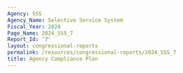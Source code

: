 ```yaml
---
Agency: SSS
Agency_Name: Selective Service System
Fiscal_Year: 2024
Page_Name: 2024_SSS_7
Report_Id: '7'
layout: congressional-reports
permalink: /resources/congressional-reports/2024_SSS_7
title: Agency Compliance Plan
---
```

